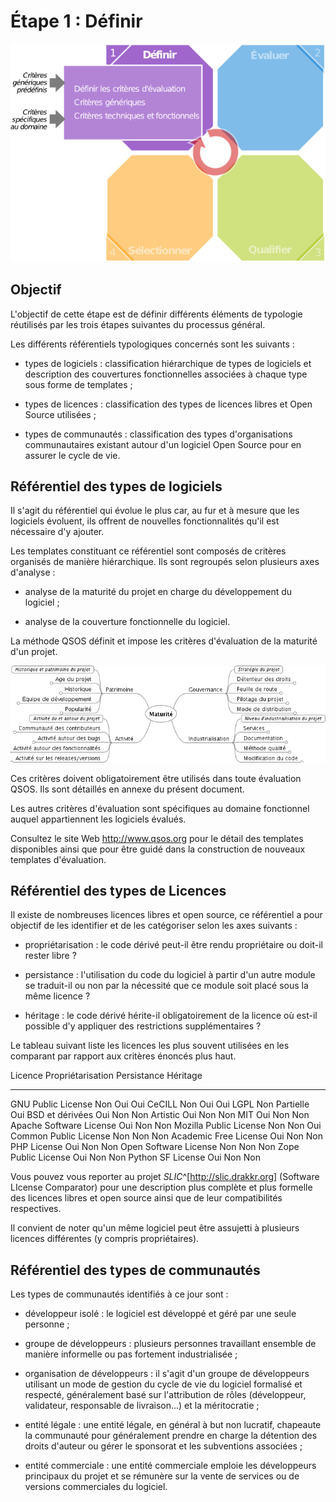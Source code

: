 # Étape 1 : Définir

![Positionnement dans le processus](../Images/definir-fr.png)

## Objectif

L'objectif de cette étape est de définir différents éléments de typologie réutilisés par les trois étapes suivantes du processus général.

Les différents référentiels typologiques concernés sont les suivants :

* types de logiciels : classification hiérarchique de types de logiciels et description des couvertures fonctionnelles associées à chaque type sous forme de templates ;

* types de licences : classification des types de licences libres et Open Source utilisées ;

* types de communautés : classification des types d'organisations communautaires existant autour d'un logiciel Open Source pour en assurer le cycle de vie.

## Référentiel des types de logiciels

Il s'agit du référentiel qui évolue le plus car, au fur et à mesure que les logiciels évoluent, ils offrent de nouvelles fonctionnalités qu'il est nécessaire d'y ajouter.

Les templates constituant ce référentiel sont composés de critères organisés de manière hiérarchique. Ils sont regroupés selon plusieurs axes d'analyse :

* analyse de la maturité du projet en charge du développement du logiciel ;

* analyse de la couverture fonctionnelle du logiciel.

La méthode QSOS définit et impose les critères d'évaluation de la maturité d'un projet.

![Critères de Maturité du projet](../Images/Maturite.png)

Ces critères doivent obligatoirement être utilisés dans toute évaluation QSOS. Ils sont détaillés en annexe du présent document.

Les autres critères d'évaluation sont spécifiques au domaine fonctionnel auquel appartiennent les logiciels évalués.

Consultez le site Web <http://www.qsos.org> pour le détail des templates disponibles ainsi que pour être guidé dans la construction de nouveaux templates d'évaluation.

## Référentiel des types de Licences

Il existe de nombreuses licences libres et open source, ce référentiel a pour objectif de les identifier et de les catégoriser selon les axes suivants :

* propriétarisation : le code dérivé peut-il être rendu propriétaire ou doit-il rester libre ?

* persistance : l'utilisation du code du logiciel à partir d'un autre module se traduit-il ou non par la nécessité que ce module soit placé sous la même licence ?

* héritage : le code dérivé hérite-il obligatoirement de la licence où est-il possible d'y appliquer des restrictions supplémentaires ?

Le tableau suivant liste les licences les plus souvent utilisées en les comparant par rapport aux critères énoncés plus haut.

Licence                   Propriétarisation    Persistance   Héritage
------------------------ ------------------- -------------- ----------
GNU Public License              Non              Oui         Oui
CeCILL                          Non              Oui         Oui
LGPL                            Non            Partielle     Oui
BSD et dérivées                 Oui              Non         Non
Artistic                        Oui              Non         Non
MIT                             Oui              Non         Non
Apache Software License         Oui              Non         Non
Mozilla Public License          Non              Non         Oui
Common Public License           Non              Non         Non
Academic Free License           Oui              Non         Non
PHP License                     Oui              Non         Non
Open Software License           Non              Non         Non
Zope Public License             Oui              Non         Non
Python SF License               Oui              Non         Non

Vous pouvez vous reporter au projet _SLIC_^[<http://slic.drakkr.org>] (Software LIcense Comparator) pour une description plus complète et plus formelle des licences libres et open source ainsi que de leur compatibilités respectives.

Il convient de noter qu'un même logiciel peut être assujetti à plusieurs licences différentes (y compris propriétaires).

## Référentiel des types de communautés

Les types de communautés identifiés à ce jour sont :

* développeur isolé : le logiciel est développé et géré par une seule personne ;

* groupe de développeurs : plusieurs personnes travaillant ensemble de manière informelle ou pas fortement industrialisée ;

* organisation de développeurs : il s'agit d'un groupe de développeurs utilisant un mode de gestion du cycle de vie du logiciel formalisé et respecté, généralement basé sur l'attribution de rôles (développeur, validateur, responsable de livraison...) et la méritocratie ;

* entité légale : une entité légale, en général à but non lucratif, chapeaute la communauté pour généralement prendre en charge la détention des droits d'auteur ou gérer le sponsorat et les subventions associées ;

* entité commerciale : une entité commerciale emploie les développeurs principaux du projet et se rémunère sur la vente de services ou de versions commerciales du logiciel.
